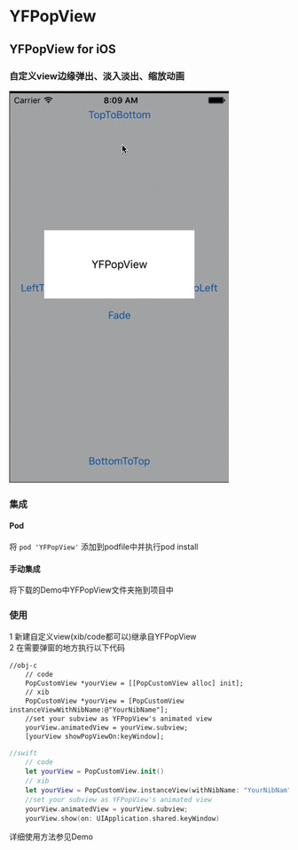# YFPopView

## YFPopView for iOS
### 自定义view边缘弹出、淡入淡出、缩放动画
![img](https://github.com/piuSora/YFPopView/blob/master/DisplayGif.gif)

### 集成  

#### Pod  
将
`pod 'YFPopView'`
添加到podfile中并执行pod install
#### 手动集成  
将下载的Demo中YFPopView文件夹拖到项目中 

### 使用
1 新建自定义view(xib/code都可以)继承自YFPopView  
2 在需要弹窗的地方执行以下代码  
```obj-c
//obj-c
    // code
    PopCustomView *yourView = [[PopCustomView alloc] init];
    // xib
    PopCustomView *yourView = [PopCustomView instanceViewWithNibName:@"YourNibName"];
    //set your subview as YFPopView's animated view
    yourView.animatedView = yourView.subview;
    [yourView showPopViewOn:keyWindow];
```
```swift
//swift
    // code
    let yourView = PopCustomView.init()
    // xib
    let yourView = PopCustomView.instanceView(withNibName: "YourNibNam")!;
    //set your subview as YFPopView's animated view
    yourView.animatedView = yourView.subview;
    yourView.show(on: UIApplication.shared.keyWindow)
```
详细使用方法参见Demo
 
